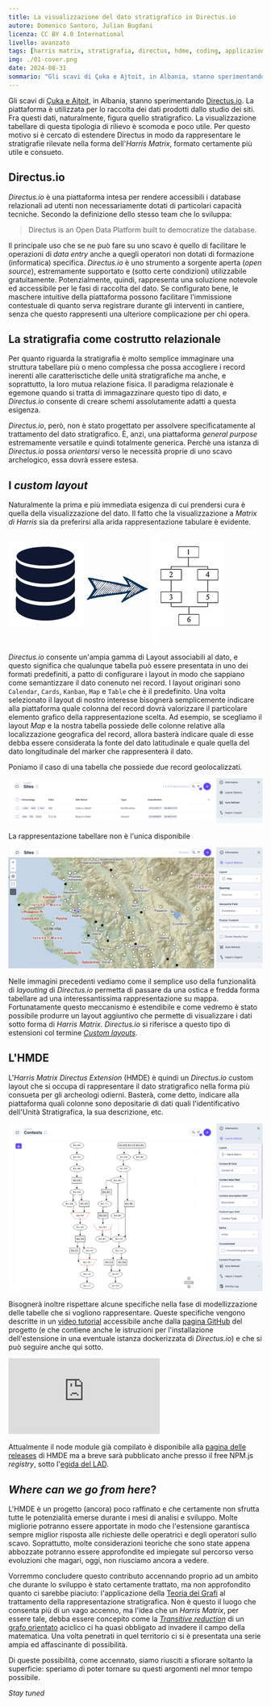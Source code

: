 ```yaml
---
title: La visualizzazione del dato stratigrafico in Directus.io
autore: Domenico Santoro, Julian Bugdani
licenza: CC BY 4.0 International
livello: avanzato
tags: [harris matrix, stratigrafia, directus, hdme, coding, applicazioni web, tutorial]
img: ./01-cover.png
date: 2024-08-31
sommario: "Gli scavi di Çuka e Ajtoit, in Albania, stanno sperimentando Directus.io. La piattaforma è utilizzata per lo raccolta dei dati prodotti dallo studio dei siti. Fra questi dati, naturalmente, figura quello stratigrafico. La visualizzazione tabellare di questa tipologia di rilievo è scomoda e poco utile. Per questo motivo si è cercato di estendere Directus in modo da rappresentare le stratigrafie rilevate nella forma dell'*Harris Matrix*, formato certamente più utile e consueto"
---
```



Gli scavi di [Çuka e Ajtoit](https://lad.saras.uniroma1.it/ricerca/missione-archeologica-sapienza-a-cuka-e-ajtoit-albania/), in Albania, stanno sperimentando [Directus.io](https://directus.io). La piattaforma è utilizzata per lo raccolta dei dati prodotti dallo studio dei siti. Fra questi dati, naturalmente, figura quello stratigrafico. La visualizzazione tabellare di questa tipologia di rilievo è scomoda e poco utile. Per questo motivo si è cercato di estendere Directus in modo da rappresentare le stratigrafie rilevate nella forma dell'*Harris Matrix*, formato certamente più utile e consueto.


## Directus.io

*Directus.io* è una piattaforma intesa per rendere accessibili i database relazionali ad utenti non necessariamente dotati di particolari capacità tecniche. Secondo la definizione dello stesso team che lo sviluppa:

> Directus is an Open Data Platform built to democratize the database.

Il principale uso che se ne può fare su uno scavo è quello di facilitare le operazioni di *data entry* anche a quegli operatori non dotati di formazione (informatica) specifica. *Directus.io* è uno strumento a sorgente aperta (_open source_), estremamente supportato e (sotto certe condizioni) utilizzabile gratuitamente. Potenzialmente, quindi, rappresenta una soluzione notevole ed accessibile per le fasi di raccolta del dato. Se configurato bene, le maschere intuitive della piattaforma possono facilitare l'immissione contestuale di quanto serva registrare durante gli interventi in cantiere, senza che questo rappresenti una ulteriore complicazione per chi opera.

## La stratigrafia come costrutto relazionale

Per quanto riguarda la stratigrafia è molto semplice immaginare una struttura tabellare più o meno complessa che possa accogliere i record inerenti alle caratterisctiche delle unità stratigrafiche ma anche, e soprattutto, la loro mutua relazione fisica. Il paradigma relazionale è egemone quando si tratta di immagazzinare questo tipo di dato, e *Directus.io* consente di creare schemi assolutamente adatti a questa esigenza.

*Directus.io*, però, non è stato progettato per assolvere specificatamente al trattamento del dato stratigrafico. È, anzi, una piattaforma *general purpose* estremamente versatile e quindi totalmente generica. Perchè una istanza di *Directus.io* possa *orientarsi* verso le necessità proprie di uno scavo archelogico, essa dovrà essere estesa.


## I _custom layout_

Naturalmente la prima e più immediata esigenza di cui prendersi cura è quella della visualizzazione del dato. Il fatto che la visualizzazione a *Matrix di Harris* sia da preferirsi alla arida rappresentazione tabulare è evidente. 

![Dal database al Matrix di Harris](02-dbhm.png "Dal database al Matrix di Harris")

_Directus.io_ consente un'ampia gamma di Layout associabili al dato, e questo significa che qualunque tabella può essere presentata in uno dei formati predefiniti, a patto di configurare i layout in modo che sappiano come semantizzare il dato conenuto nei record. I layout originari sono `Calendar`, `Cards`, `Kanban`, `Map` e `Table` che è il predefinito. Una volta selezionato il layout di nostro interesse bisognerà semplicemente indicare alla piattaforma quale colonna del record dovrà valorizzare il particolare elemento grafico della rappresentazione scelta. Ad esempio, se scegliamo il layout *Map* e la nostra tabella possiede delle colonne relative alla localizzazione geografica del record, allora basterà indicare quale di esse debba essere considerata la fonte del dato latitudinale e quale quella del dato longitudinale del marker che rappresenterà il dato.


Poniamo il caso di una tabella che possiede due record geolocalizzati. 

![Visualizzazione tabellare della collection Sites](03-tabcoords.png "Visualizzazione tabellare della collection Sites")

La rappresentazione tabellare non è l'unica disponibile

![Visualizzazione a mappoa della collection Sites](04-mapcoords.png "Visualizzazione a mappoa della collection Sites")


Nelle immagini precedenti vediamo come il semplice uso della funzionalità di _layouting_ di _Directus.io_ permetta di passare da una ostica e fredda forma tabellare ad una interessantissima rappresentazione su mappa. Fortunatamente questo meccanismo è estendibile e come vedremo è stato possibile produrre un layout aggiuntivo che permette di visualizzare i dati sotto forma di _Harris Matrix_. _Directus.io_ si riferisce a questo tipo di estensioni col termine _[Custom layouts](https://docs.directus.io/extensions/layouts.html)_.

## L'HMDE

L'_Harris Matrix Directus Extension_ (HMDE) è quindi un _Directus.io_ custom layout che si occupa di rappresentare il dato stratigrafico nella forma più consueta per gli archeologi odierni. Basterà, come detto, indicare alla piattaforma quali colonne sono depositarie di dati quali l'identificativo dell'Unità Stratigrafica, la sua descrizione, etc.

![L'Harris Matrix Directus Extension](05-hmde.png "L'Harris Matrix Directus Extension")


Bisognerà inoltre rispettare alcune specifiche nella fase di modellizzazione delle tabelle che si vogliono rappresentare. Queste specifiche vengono descritte in un [video tutorial](https://youtu.be/yEDQMQqO87I?si=cLKAWpcfR4NtguwU) accessibile anche dalla [pagina GitHub](https://github.com/lab-archeologia-digitale/directus-extension-harris-matrix) del progetto (e che contiene anche le istruzioni per l'installazione dell'estensione in una eventuale istanza dockerizzata di _Directus.io_) e che si può seguire anche qui sotto.

<div class="ratio ratio-16x9 my-5">
  <iframe src="https://www.youtube.com/embed/yEDQMQqO87I?si=-mzL63fyRVUMVFVK" title="YouTube video player" frameborder="0" allow="accelerometer; autoplay; clipboard-write; encrypted-media; gyroscope; picture-in-picture; web-share" referrerpolicy="strict-origin-when-cross-origin" allowfullscreen></iframe>
</div>



Attualmente il node module già compilato è disponibile alla [pagina delle releases](https://github.com/lab-archeologia-digitale/directus-extension-harris-matrix/releases) di HMDE ma a breve sarà pubblicato anche presso il free NPM.js *registry*, sotto l'[egida del LAD](https://www.npmjs.com/org/lad-sapienza). 

## _Where can we go from here_?

L'HMDE è un progetto (ancora) poco raffinato e che certamente non sfrutta tutte le potenzialità emerse durante i mesi di analisi e sviluppo. Molte migliorie potranno essere apportate in modo che l'estensione garantisca sempre miglior risposta alle richieste delle operatrici e degli operatori sullo scavo. Soprattutto, molte considerazioni teoriche che sono state appena abbozzate potranno essere approfondite ed impiegate sul percorso verso evoluzioni che magari, oggi, non riusciamo ancora a vedere.

Vorremmo concludere questo contributo accennando proprio ad un ambito che durante lo sviluppo è stato certamente trattato, ma non approfondito quanto ci sarebbe piaciuto: l'applicazione della [Teoria dei Grafi](https://www.treccani.it/enciclopedia/teoria-dei-grafi_(Enciclopedia-della-Scienza-e-della-Tecnica)/) al trattamento della rappresentazione stratigrafica. Non è questo il luogo che consenta più di un vago accenno, ma l'idea che un *Harris Matrix*, per essere tale, debba essere concepito come la _[Transitive reduction](https://www.cs.tufts.edu/comp/150FP/archive/al-aho/transitive-reduction.pdf)_ di un [grafo orientato](https://www.britannica.com/topic/graph-theory#ref909835) aciclico ci ha quasi obbligato ad invadere il campo della matematica. Una volta penetrati in quel territorio ci si è presentata una serie ampia ed affascinante di possibilità. 

Di queste possibilità, come accennato, siamo riusciti a sfiorare soltanto la superficie: speriamo di poter tornare su questi argomenti nel mnor tempo possibile.

*Stay tuned* 
